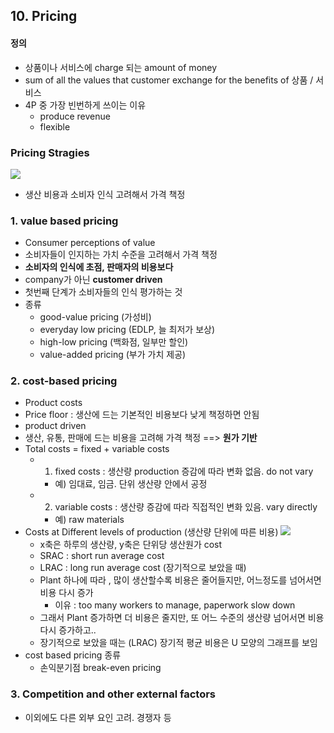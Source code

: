 ## 10. Pricing

#### 정의
- 상품이나 서비스에 charge 되는 amount of money
- sum of all the values that customer exchange for the benefits of 상품 / 서비스
- 4P 중 가장 빈번하게 쓰이는 이유
	- produce revenue
	- flexible

### Pricing Stragies

![](https://o.quizlet.com/KBj667aOPXH1yUvC0pqjNw.png)

- 생산 비용과 소비자 인식 고려해서 가격 책정

### 1. value based pricing
- Consumer perceptions of value
-  소비자들이 인지하는 가치 수준을 고려해서 가격 책정 
- **소비자의 인식에 초점, 판매자의 비용보다**
- company가 아닌 **customer driven**
- 첫번째 단계가 소비자들의 인식 평가하는 것
- 종류
	- good-value pricing (가성비)
	- everyday low pricing (EDLP, 늘 최저가 보상)
	- high-low pricing (백화점, 일부만 할인)
	- value-added pricing (부가 가치 제공)

### 2. cost-based pricing
- Product costs 
- Price floor : 생산에 드는 기본적인 비용보다 낮게 책정하면 안됨
- product driven
- 생산, 유통, 판매에 드는 비용을 고려해 가격 책정 ==> **원가 기반**
- Total costs = fixed + variable costs
	- 1. fixed costs : 생산량 production 증감에 따라 변화 없음. do not vary
		- 예) 임대료, 임금. 단위 생산량 안에서 공정
	- 2. variable costs : 생산량 증감에 따라 직접적인 변화 있음. vary directly
		- 예) raw materials
- Costs at Different levels of production (생산량 단위에 따른 비용)
![](https://lh3.googleusercontent.com/proxy/h2NI8uhgXIxiYjC6F_1RoFFzUWFt3U3e4hyDiBZLQH61tibXe-GBJCOaeIQT1CTjS_6nhWSZ9tFTsuDWh11LwX5grqlhhg_2nXdx3oHmTzTac6xVqyImf06m3X2PMiCtUl-H_ZNNmErlIyfY8UoMcYrBd9hAQ6YzGXPxRQULliU)
	- x축은 하루의 생산량, y축은 단위당 생산원가 cost
	- SRAC : short run average cost
	- LRAC : long run average cost (장기적으로 보았을 때)
	- Plant 하나에 따라 , 많이 생산할수록 비용은 줄어들지만, 어느정도를 넘어서면 비용 다시 증가
		- 이유 : too many workers to manage, paperwork slow down
	- 그래서 Plant 증가하면 더 비용은 줄지만, 또 어느 수준의 생산량 넘어서면 비용 다시 증가하고..
	- 장기적으로 보았을 때는 (LRAC) 장기적 평균 비용은 U 모양의 그래프를 보임
- cost based pricing 종류
	- 손익분기점 break-even pricing

### 3. Competition and other external factors
- 이외에도 다른 외부 요인 고려. 경쟁자 등
